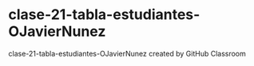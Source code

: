 # clase-21-tabla-estudiantes-OJavierNunez
clase-21-tabla-estudiantes-OJavierNunez created by GitHub Classroom
